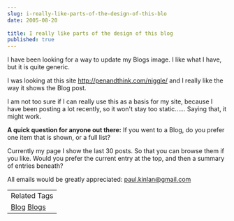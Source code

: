 ```yaml
---
slug: i-really-like-parts-of-the-design-of-this-blo
date: 2005-08-20
 
title: I really like parts of the design of this blog
published: true
---
```

I have been looking for a way to update my Blogs image. I like what I have, but it is quite generic.<p />I was looking at this site <a href="http://penandthink.com/niggle/">http://penandthink.com/niggle/</a> and I really like the way it shows the Blog post.<p />I am not too sure if I can really use this as a basis for my site, because I have been posting a lot recently, so it won't stay too static...... Saying that, it might work.<p /><strong>A quick question for anyone out there:</strong>  If you went to a Blog, do you prefer one item that is shown, or a full list?<p />Currently my page I show the last 30 posts.  So that you can browse them if you like.  Would you prefer the current entry at the top, and then a summary of entries beneath?<p />All emails would be greatly appreciated:  <a href="mailto:paul.kinlan@gmail.com">paul.kinlan@gmail.com</a><p /><table class="TechnoratiHead TagHeader">
<tr><td>Related Tags</td></tr>
<tr class="Technorati"><td>
<a href="https://paul.kinlan.me/tags/Blog" class="Tag" rel="tag">Blog</a> <a href="https://paul.kinlan.me/tags/Blogs" class="Tag" rel="tag">Blogs</a>
</td></tr>
</table>

